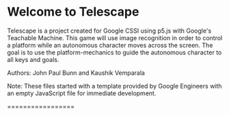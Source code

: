 Welcome to Telescape
=================

Telescape is a project created for Google CSSI using p5.js with Google's Teachable Machine. This game will use image recognition in order to control a platform while an autonomous character moves across the screen. The goal is to use the platform-mechanics to guide the autonomous character to all keys and goals.

Authors: John Paul Bunn and Kaushik Vemparala

Note: These files started with a template provided by Google Engineers with an empty JavaScript file for immediate development.

=================
